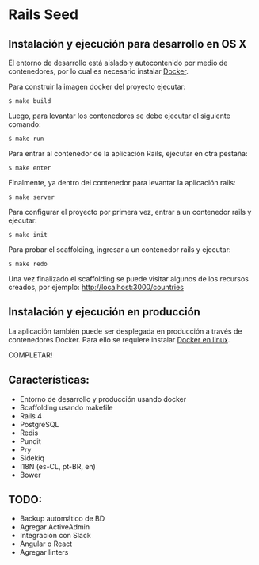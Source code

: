 # Rails Seed

## Instalación y ejecución para desarrollo en OS X

El entorno de desarrollo está aislado y autocontenido por medio de contenedores, por lo cual es necesario instalar [Docker](https://www.google.com/search?q=install+docker+os+x).

Para construir la imagen docker del proyecto ejecutar:

  ```
  $ make build
  ```

Luego, para levantar los contenedores se debe ejecutar el siguiente comando:

  ```
  $ make run
  ```

Para entrar al contenedor de la aplicación Rails, ejecutar en otra pestaña:

  ```
  $ make enter
  ```

Finalmente, ya dentro del contenedor para levantar la aplicación rails:

  ```
  $ make server
  ```

Para configurar el proyecto por primera vez, entrar a un contenedor rails y ejecutar:

  ```
  $ make init
  ```

Para probar el scaffolding, ingresar a un contenedor rails y ejecutar:

  ```
  $ make redo
  ```

Una vez finalizado el scaffolding se puede visitar algunos de los recursos creados, por ejemplo: [http://localhost:3000/countries](http://localhost:3000/countries)

## Instalación y ejecución en producción

La aplicación también puede ser desplegada en producción a través de contenedores Docker. Para ello se requiere instalar [Docker en linux](https://www.google.com/search?q=install+docker+linux).

COMPLETAR!

## Características:
  - Entorno de desarrollo y producción usando docker
  - Scaffolding usando makefile
  - Rails 4
  - PostgreSQL
  - Redis
  - Pundit
  - Pry
  - Sidekiq
  - I18N (es-CL, pt-BR, en)
  - Bower

## TODO:
  - Backup automático de BD
  - Agregar ActiveAdmin
  - Integración con Slack
  - Angular o React
  - Agregar linters
